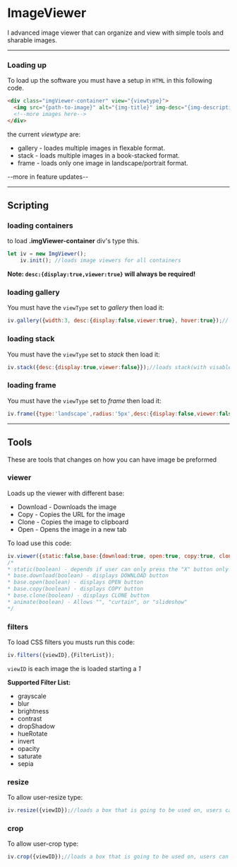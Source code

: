 # ImageViewer
I advanced image viewer that can organize and view with simple tools and sharable images.

***

### Loading up

To load up the software you must have a setup in `HTML` in this following code.
```html
<div class="imgViewer-container" view="{viewtype}">
  <img src="{path-to-image}" alt="{img-title}" img-desc="{img-description}"/>
  <!--more images here-->
</div>
```

the current _viewtype_ are:
* gallery - loades multiple images in flexable format.
* stack - loads multiple images in a book-stacked format.
* frame - loads only one image in landscape/portrait format.

--more in feature updates--
***

## Scripting

### loading containers

to load **.imgViewer-container** div's type this.
```js
let iv = new ImgViewer();
    iv.init(); //loads image viewers for all containers
```

**Note: `desc:{display:true,viewer:true}` will always be required!**

### loading gallery

You must have the `viewType` set to  _gallery_ then load it:
```js
iv.gallery({width:3, desc:{display:false,viewer:true}, hover:true});//loads gallery(3 images wide, with a NO visable discription, but will show in viewer)
```

### loading stack

You must have the `viewType` set to  _stack_ then load it:
```js
iv.stack({desc:{display:true,viewer:false}});//loads stack(with visable description, but no viewer)
```

### loading frame

You must have the `viewType` set to  _frame_ then load it:
```js
iv.frame({type:'landscape',radius:'5px',desc:{display:false,viewer:false}});//loads frame(with border-radius of 5px with no description and viewer, at display of landscape/portrait)
```

***

## Tools

These are tools that changes on how you can have image be preformed

### viewer

Loads up the viewer with different base:
* Download - Downloads the image
* Copy - Copies the URL for the image
* Clone - Copies the image to clipboard
* Open - Opens the image in a new tab

To load use this code:
```js
iv.viewer({static:false,base:{download:true, open:true, copy:true, clone:true},animate:''});
/*
* static(boolean) - depends if user can only press the "X" button only or on-screen close
* base.download(boolean) - displays DOWNLOAD button
* base.open(boolean) - displays OPEN button
* base.copy(boolean) - displays COPY button
* base.clone(boolean) - displays CLONE button
* animate(boolean) - Allows "", "curtain", or "slideshow"
*/
```

### filters
To load CSS filters you musts run this code:
```js
iv.filters({viewID},{FilterList});
```
`viewID` is each image the is loaded starting a _1_

**Supported Filter List:**
* grayscale
* blur
* brightness
* contrast
* dropShadow
* hueRotate
* invert
* opacity
* saturate
* sepia

### resize

To allow user-resize type:
```js
iv.resize({viewID});//loads a box that is going to be used on, users can resize it, for only on their end.
```

### crop

To allow user-crop type:
```js
iv.crop({viewID});//loads a box that is going to be used on, users can crop it, for only on their end.
```
